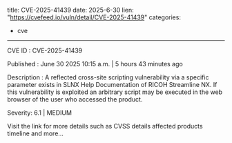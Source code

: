  
title: CVE-2025-41439
date: 2025-6-30
lien: "https://cvefeed.io/vuln/detail/CVE-2025-41439"
categories:
  - cve
---

CVE ID : CVE-2025-41439

Published :  June 30
2025
10:15 a.m. | 5 hours
43 minutes ago

Description : A reflected cross-site scripting vulnerability via a specific parameter exists in SLNX Help Documentation of RICOH Streamline NX. If this vulnerability is exploited
an arbitrary script may be executed in the web browser of the user who accessed the product.

Severity: 6.1 | MEDIUM

Visit the link for more details
such as CVSS details
affected products
timeline
and more...
